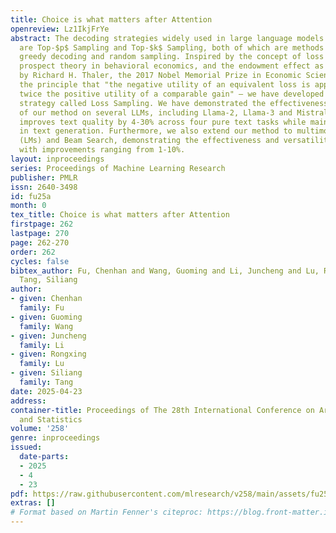 ```yaml
---
title: Choice is what matters after Attention
openreview: Lz1IkjFrYe
abstract: The decoding strategies widely used in large language models (LLMs) today
  are Top-$p$ Sampling and Top-$k$ Sampling, both of which are methods situated between
  greedy decoding and random sampling. Inspired by the concept of loss aversion from
  prospect theory in behavioral economics, and the endowment effect as highlighted
  by Richard H. Thaler, the 2017 Nobel Memorial Prize in Economic Sciences — particularly
  the principle that "the negative utility of an equivalent loss is approximately
  twice the positive utility of a comparable gain" — we have developed a new decoding
  strategy called Loss Sampling. We have demonstrated the effectiveness and validity
  of our method on several LLMs, including Llama-2, Llama-3 and Mistral. Our approach
  improves text quality by 4-30% across four pure text tasks while maintaining diversity
  in text generation. Furthermore, we also extend our method to multimodal large models
  (LMs) and Beam Search, demonstrating the effectiveness and versatility of Loss Sampling
  with improvements ranging from 1-10%.
layout: inproceedings
series: Proceedings of Machine Learning Research
publisher: PMLR
issn: 2640-3498
id: fu25a
month: 0
tex_title: Choice is what matters after Attention
firstpage: 262
lastpage: 270
page: 262-270
order: 262
cycles: false
bibtex_author: Fu, Chenhan and Wang, Guoming and Li, Juncheng and Lu, Rongxing and
  Tang, Siliang
author:
- given: Chenhan
  family: Fu
- given: Guoming
  family: Wang
- given: Juncheng
  family: Li
- given: Rongxing
  family: Lu
- given: Siliang
  family: Tang
date: 2025-04-23
address:
container-title: Proceedings of The 28th International Conference on Artificial Intelligence
  and Statistics
volume: '258'
genre: inproceedings
issued:
  date-parts:
  - 2025
  - 4
  - 23
pdf: https://raw.githubusercontent.com/mlresearch/v258/main/assets/fu25a/fu25a.pdf
extras: []
# Format based on Martin Fenner's citeproc: https://blog.front-matter.io/posts/citeproc-yaml-for-bibliographies/
---
```

